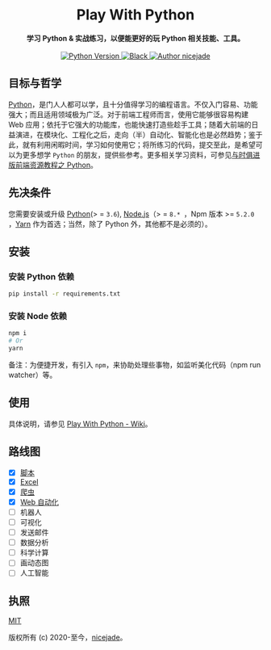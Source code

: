<h1 align="center">Play With Python</h1>

<div align="center">
  <strong>
    学习 Python & 实战练习，以便能更好的玩 Python 相关技能、工具。
  </strong>
</div>

<br>

<div align="center">
  <a href="https://www.python.org/">
    <img src="https://img.shields.io/badge/Python-v3.6%2B-blue" alt="Python Version">
  </a>
  <a href="https://github.com/psf/black">
    <img src="https://img.shields.io/badge/code_style-black-ff69b4.svg?style=flat" alt="Black">
  </a>
  <a href="https://aboutme.lovejade.cn/?utm_sourece=github.com&pid=play-with-python"><img src="https://img.shields.io/badge/Author-nicejade-%23a696c8.svg" alt="Author nicejade">
  </a>
</div>

## 目标与哲学

[Python](https://github.com/nicejade/nice-front-end-tutorial/blob/master/tutorial/python-tutorial.md)，是门人人都可以学，且十分值得学习的编程语言。不仅入门容易、功能强大；而且适用领域极为广泛。对于前端工程师而言，使用它能够很容易构建 Web 应用；依托于它强大的功能库，也能快速打造些趁手工具；随着大前端的日益演进，在模块化、工程化之后，走向（半）自动化、智能化也是必然趋势；鉴于此，就有利用闲暇时间，学习如何使用它；将所练习的代码，提交至此，是希望可以为更多想学 `Python` 的朋友，提供些参考。更多相关学习资料，可参见[与时俱进版前端资源教程之 Python](https://github.com/nicejade/nice-front-end-tutorial/blob/master/tutorial/python-tutorial.md)。

## 先决条件

您需要安装或升级 [Python](https://www.python.org/)(> = `3.6`), [Node.js](https://nodejs.org/en/)（> = `8.* `，Npm 版本 >= `5.2.0 `，[Yarn](https://www.jeffjade.com/2017/12/30/135-npm-vs-yarn-detial-memo/) 作为首选；当然，除了 Python 外，其他都不是必须的）。

## 安装

### 安装 Python 依赖

```bash
pip install -r requirements.txt
```

### 安装 Node 依赖

```bash
npm i
# Or
yarn
```

备注：为便捷开发，有引入 `npm`，来协助处理些事物，如监听美化代码（npm run watcher）等。

## 使用

具体说明，请参见 [Play With Python - Wiki](https://github.com/nicejade/play-with-python/wiki)。

## 路线图

- [x] [脚本](https://github.com/nicejade/play-with-python/wiki#脚本)
- [x] [Excel](https://github.com/nicejade/play-with-python/#excel)
- [x] [爬虫](https://github.com/nicejade/play-with-python/#爬虫)
- [x] [Web 自动化](https://github.com/nicejade/play-with-python/#web-自动化)
- [ ] 机器人
- [ ] 可视化
- [ ] 发送邮件
- [ ] 数据分析
- [ ] 科学计算
- [ ] 画动态图
- [ ] 人工智能

## 执照

[MIT](http://opensource.org/licenses/MIT)

版权所有 (c) 2020-至今，[nicejade](https://github.lovejade.cn/)。



